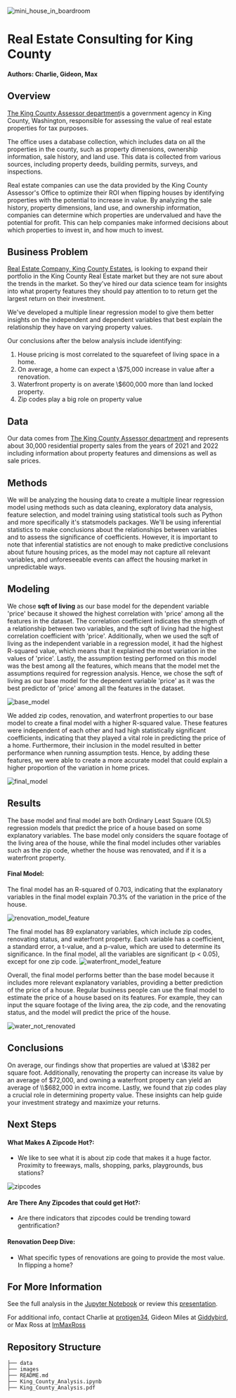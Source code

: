 ![mini_house_in_boardroom](./images/mini_house_boardroom.jpeg)

# Real Estate Consulting for King County

#### Authors: Charlie, Gideon, Max

## Overview

[The King County Assessor department](https://info.kingcounty.gov/assessor/DataDownload/default.aspx)is a government agency in King County, Washington, responsible for assessing the value of real estate properties for tax purposes.

The office uses a database collection, which includes data on all the properties in the county, such as property dimensions, ownership information, sale history, and land use. This data is collected from various sources, including property deeds, building permits, surveys, and inspections.

Real estate companies can use the data provided by the King County Assessor's Office to optimize their ROI when flipping houses by identifying properties with the potential to increase in value. By analyzing the sale history, property dimensions, land use, and ownership information, companies can determine which properties are undervalued and have the potential for profit. This can help companies make informed decisions about which properties to invest in, and how much to invest.


## Business Problem

[Real Estate Company, King County Estates](https://kingcountyestates.com/about/the-team/), is looking to expand their portfolio in the King County Real Estate market but they are not sure about the trends in the market. So they've hired our data science team for insights into what property features they should pay attention to to return get the largest return on their investment.

We've developed a multiple linear regression model to give them better insights on the independent and dependent variables that best explain the relationship they have on varying property values.

Our conclusions after the below analysis include identifying:

1. House pricing is most correlated to the squarefeet of living space in a home.
2. On average, a home can expect a  \\$75,000 increase in value after a renovation.
3. Waterfront property is on averate \\$600,000 more than land locked property.
4. Zip codes play a big role on property value


## Data 
    
Our data comes from [The King County Assessor department](https://info.kingcounty.gov/assessor/DataDownload/default.aspx) and represents about 30,000 residential property sales from the years of 2021 and 2022 including information about property features and dimensions as well as sale prices.

## Methods

We will be analyzing the housing data to create a multiple linear regression model using methods such as data cleaning, exploratory data analysis, feature selection, and model training using statistical tools such as Python and more specifically it's statsmodels packages. We'll be using inferential statistics to make conclusions about the relationships between variables and to assess the significance of coefficients. However, it is important to note that inferential statistics are not enough to make predictive conclusions about future housing prices, as the model may not capture all relevant variables, and unforeseeable events can affect the housing market in unpredictable ways.


## Modeling
 
We chose **sqft of living** as our base model for the dependent variable 'price' because it showed the highest correlation with 'price' among all the features in the dataset. The correlation coefficient indicates the strength of a relationship between two variables, and the sqft of living had the highest correlation coefficient with 'price'. Additionally, when we used the sqft of living as the independent variable in a regression model, it had the highest R-squared value, which means that it explained the most variation in the values of 'price'. Lastly, the assumption testing performed on this model was the best among all the features, which means that the model met the assumptions required for regression analysis. Hence, we chose the sqft of living as our base model for the dependent variable 'price' as it was the best predictor of 'price' among all the features in the dataset.

![base_model](images/sqft_living_base.jpg)


We added zip codes, renovation, and waterfront properties to our base model to create a final model with a higher R-squared value. These features were independent of each other and had high statistically significant coefficients, indicating that they played a vital role in predicting the price of a home. Furthermore, their inclusion in the model resulted in better performance when running assumption tests. Hence, by adding these features, we were able to create a more accurate model that could explain a higher proportion of the variation in home prices.

![final_model](images/sqft_living_final.jpg)

## Results

The base model and final model are both Ordinary Least Square (OLS) regression models that predict the price of a house based on some explanatory variables. The base model only considers the square footage of the living area of the house, while the final model includes other variables such as the zip code, whether the house was renovated, and if it is a waterfront property.


#### Final Model:
The final model has an R-squared of 0.703, indicating that the explanatory variables in the final model explain 70.3% of the variation in the price of the house.

![renovation_model_feature](images/renovated.jpg)

The final model has 89 explanatory variables, which include zip codes, renovating status, and waterfront property. Each variable has a coefficient, a standard error, a t-value, and a p-value, which are used to determine its significance. In the final model, all the variables are significant (p < 0.05), except for one zip code.
![waterfront_model_feature](images/Waterfront.jpg)

Overall, the final model performs better than the base model because it includes more relevant explanatory variables, providing a better prediction of the price of a house. Regular business people can use the final model to estimate the price of a house based on its features. For example, they can input the square footage of the living area, the zip code, and the renovating status, and the model will predict the price of the house.

![water_not_renovated](images/water_no_ren.jpg)

## Conclusions
On average, our findings show that properties are valued at \\$382 per square foot. Additionally, renovating the property can increase its value by an average of $72,000, and owning a waterfront property can yield an average of \\$682,000 in extra income. Lastly, we found that zip codes play a crucial role in determining property value. These insights can help guide your investment strategy and maximize your returns.

## Next Steps

####  What Makes A Zipcode Hot?:
- We like to see what it is about zip code that makes it a huge factor. Proximity to freeways, malls, shopping, parks, playgrounds, bus stations?

![zipcodes](images/renovationprice.jpg)

####  Are There Any Zipcodes that could get Hot?:
- Are there indicators that zipcodes could be trending toward gentrification?

#### Renovation Deep Dive:

- What specific types of renovations are going to provide the most value. In flipping a home?


## For More Information
See the full analysis in the [Jupyter Notebook](./King_County_analysis.ipynb) or review this [presentation](./King_County_Analysis.pdf).

For additional info, contact Charlie at [protigen34](https://github.com/protigen34), Gideon Miles at [Giddybird](https://github.com/Giddybird), or Max Ross at [ImMaxRoss](https://github.com/ImMaxRoss)


## Repository Structure

```
├── data
├── images
├── README.md
├── King_County_Analysis.ipynb
├── King_County_Analysis.pdf
```
